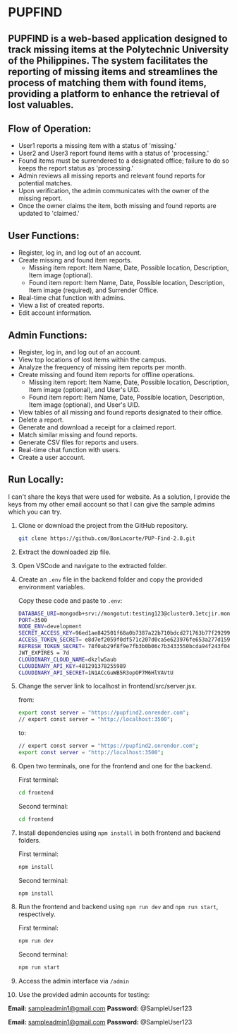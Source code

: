 # PUPFIND

## PUPFIND is a web-based application designed to track missing items at the Polytechnic University of the Philippines. The system facilitates the reporting of missing items and streamlines the process of matching them with found items, providing a platform to enhance the retrieval of lost valuables.

## Flow of Operation:

* User1 reports a missing item with a status of 'missing.'
* User2 and User3 report found items with a status of 'processing.'
* Found items must be surrendered to a designated office; failure to do so keeps the report status as 'processing.'
* Admin reviews all missing reports and relevant found reports for potential matches.
* Upon verification, the admin communicates with the owner of the missing report.
* Once the owner claims the item, both missing and found reports are updated to 'claimed.'

## User Functions:

* Register, log in, and log out of an account.
* Create missing and found item reports.
  * Missing item report: Item Name, Date, Possible location, Description, Item image (optional).
  * Found item report: Item Name, Date, Possible location, Description, Item image (required), and Surrender Office.
* Real-time chat function with admins.
* View a list of created reports.
* Edit account information.

## Admin Functions:

* Register, log in, and log out of an account.
* View top locations of lost items within the campus.
* Analyze the frequency of missing item reports per month.
* Create missing and found item reports for offline operations.
  * Missing item report: Item Name, Date, Possible location, Description, Item image (optional), and User's UID.
  * Found item report: Item Name, Date, Possible location, Description, Item image (optional), and User's UID.
* View tables of all missing and found reports designated to their office.
* Delete a report.
* Generate and download a receipt for a claimed report.
* Match similar missing and found reports.
* Generate CSV files for reports and users.
* Real-time chat function with users.
* Create a user account.

## Run Locally:

I can't share the keys that were used for website. As a solution, I provide the keys from my other email account so that I can give the sample admins which you can try.

1. Clone or download the project from the GitHub repository.
     ```bash
     git clone https://github.com/BonLacorte/PUP-Find-2.0.git
     ```
2. Extract the downloaded zip file.
3. Open VSCode and navigate to the extracted folder.
4. Create an `.env` file in the backend folder and copy the provided environment variables.

    Copy these code and paste to `.env`:
    ```bash
    DATABASE_URI=mongodb+srv://mongotut:testing123@cluster0.1etcjir.mongodb.net/PUPFindDB?retryWrites=true&w=majority
    PORT=3500
    NODE_ENV=development
    SECRET_ACCESS_KEY=96ed1ae842501f68a0b7387a22b710bdcd271763b77f29299dc495d4bfcb1686c220693ed801d5377959465802f640eef111a3704f68c6df0a7a1b871f679e62
    ACCESS_TOKEN_SECRET= e8d7ef2059f0df571c207d0ca5e623976fe653a277d15935d55c52b7706063f8b437df1d1a4c4683319804743585eb6cfe878571aebf8bdff5c81c648f9a091c
    REFRESH_TOKEN_SECRET= 78f0ab29f8f9e7fb3b0b06c7b3433550bcda94f243f04545aa3a0b522f8baccbbf1fdba43791e83eee6f513cfe32396e00f96c97f45b04515c43dd48ba47ed28
    JWT_EXPIRES = 7d
    CLOUDINARY_CLOUD_NAME=dkzlw5aub
    CLOUDINARY_API_KEY=481291378255989
    CLOUDINARY_API_SECRET=1N1ACcGuWB5R3opOP7M6HlVAVtU
    ```
   
5. Change the server link to localhost in frontend/src/server.jsx.

   from:
   ```bash
   export const server = "https://pupfind2.onrender.com";
   // export const server = "http://localhost:3500";
   ```

   to:
   ```bash
   // export const server = "https://pupfind2.onrender.com";
   export const server = "http://localhost:3500";
   ```
6. Open two terminals, one for the frontend and one for the backend.

   First terminal:
   ```bash
   cd frontend
   ```
   Second terminal:
   ```bash
   cd frontend
   ```
7. Install dependencies using `npm install` in both frontend and backend folders.

   First terminal:
   ```bash
   npm install
   ```
   Second terminal:
   ```bash
   npm install
   ```
8. Run the frontend and backend using `npm run dev` and `npm run start`, respectively.

   First terminal:
   ```bash
   npm run dev
   ```
   Second terminal:
   ```bash
   npm run start
   ```
9. Access the admin interface via `/admin`
10. Use the provided admin accounts for testing:

   **Email:** sampleadmin1@gmail.com **Password:** @SampleUser123

   **Email:** sampleadmin1@gmail.com **Password:** @SampleUser123
